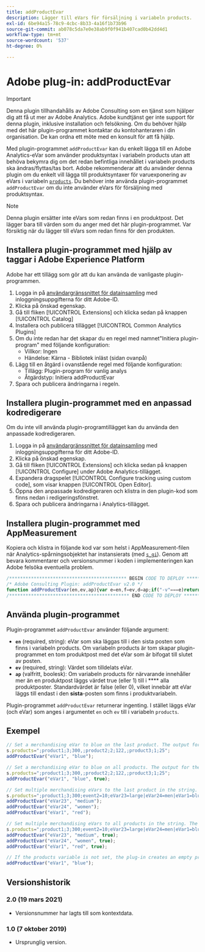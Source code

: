 ```yaml
---
title: addProductEvar
description: Lägger till eVars för försäljning i variabeln products.
exl-id: 6be94a15-78c9-4cbc-8b33-4a16f1b73b96
source-git-commit: ab078c5da7e0e38ab9f0f941b407cad0b42dd4d1
workflow-type: tm+mt
source-wordcount: '537'
ht-degree: 0%

---
```


# Adobe plug-in: addProductEvar

>[!IMPORTANT]
>
>Denna plugin tillhandahålls av Adobe Consulting som en tjänst som hjälper dig att få ut mer av Adobe Analytics. Adobe kundtjänst ger inte support för denna plugin, inklusive installation och felsökning. Om du behöver hjälp med det här plugin-programmet kontaktar du kontohanteraren i din organisation. De kan ordna ett möte med en konsult för att få hjälp.

Med plugin-programmet `addProductEvar` kan du enkelt lägga till en Adobe Analytics-eVar som använder produktsyntax i variabeln products utan att behöva bekymra dig om det redan befintliga innehållet i variabeln products ska ändras/flyttas/tas bort. Adobe rekommenderar att du använder denna plugin om du enkelt vill lägga till produktsyntaxer för varuexponering av eVars i variabeln [`products`](../page-vars/products.md). Du behöver inte använda plugin-programmet `addProductEvar` om du inte använder eVars för försäljning med produktsyntax.

>[!NOTE]
>
>Denna plugin ersätter inte eVars som redan finns i en produktpost. Det lägger bara till värden som du anger med det här plugin-programmet. Var försiktig när du lägger till eVars som redan finns för den produkten.

## Installera plugin-programmet med hjälp av taggar i Adobe Experience Platform

Adobe har ett tillägg som gör att du kan använda de vanligaste plugin-programmen.

1. Logga in på [användargränssnittet för datainsamling](https://experience.adobe.com/data-collection) med inloggningsuppgifterna för ditt Adobe-ID.
1. Klicka på önskad egenskap.
1. Gå till fliken [!UICONTROL Extensions] och klicka sedan på knappen [!UICONTROL Catalog]
1. Installera och publicera tillägget [!UICONTROL Common Analytics Plugins]
1. Om du inte redan har det skapar du en regel med namnet&quot;Initiera plugin-program&quot; med följande konfiguration:
   * Villkor: Ingen
   * Händelse: Kärna - Bibliotek inläst (sidan ovanpå)
1. Lägg till en åtgärd i ovanstående regel med följande konfiguration:
   * Tillägg: Plugin-program för vanlig analys
   * Åtgärdstyp: Initiera addProductEvar
1. Spara och publicera ändringarna i regeln.

## Installera plugin-programmet med en anpassad kodredigerare

Om du inte vill använda plugin-programtillägget kan du använda den anpassade kodredigeraren.

1. Logga in på [användargränssnittet för datainsamling](https://experience.adobe.com/data-collection) med inloggningsuppgifterna för ditt Adobe-ID.
1. Klicka på önskad egenskap.
1. Gå till fliken [!UICONTROL Extensions] och klicka sedan på knappen [!UICONTROL Configure] under Adobe Analytics-tillägget.
1. Expandera dragspelet [!UICONTROL Configure tracking using custom code], som visar knappen [!UICONTROL Open Editor].
1. Öppna den anpassade kodredigeraren och klistra in den plugin-kod som finns nedan i redigeringsfönstret.
1. Spara och publicera ändringarna i Analytics-tillägget.

## Installera plugin-programmet med AppMeasurement

Kopiera och klistra in följande kod var som helst i AppMeasurement-filen när Analytics-spårningsobjektet har instansierats (med [`s_gi`](../functions/s-gi.md)). Genom att bevara kommentarer och versionsnummer i koden i implementeringen kan Adobe felsöka eventuella problem.

```js
/******************************************* BEGIN CODE TO DEPLOY *******************************************/
/* Adobe Consulting Plugin: addProductEvar v2.0 */
function addProductEvar(en,ev,ap){var e=en,f=ev,d=ap;if("-v"===e)return{plugin:"addProductEvar",version:"2.0"};a:{if("undefined"!==typeof window.s_c_il){var b=0;for(var c;b<window.s_c_il.length;b++)if(c=window.s_c_il[b],c._c&&"s_c"===c._c){b=c;break a}}b=void 0}if("undefined"!==typeof b&&(b.contextData.addProductEvar="2.0","string"===typeof e&&"string"===typeof f&&""!==f))if(d=d||!1,b.products){c=b.products.split(",");var g=c.length;d=d?0:g-1;for(var a;d<g;d++)a=c[d].split(";"),a[5]&&-1<a[5].toLowerCase().indexOf("evar")?a[5]=a[5]+"|"+e+"="+f:a[5]?a[5]=e+"="+f:a[5]||(a[4]||(a[4]=""),a[3]||(a[3]=""),a[2]||(a[2]=""),a[1]||(a[1]=""),a[5]=e+"="+f),c[d]=a.join(";");b.products=c.join(",")}else b.products=";;;;;"+e+"="+f};
/******************************************** END CODE TO DEPLOY ********************************************/
```

## Använda plugin-programmet

Plugin-programmet `addProductEvar` använder följande argument:

* **`en`** (required, string): eVar som ska läggas till i den sista posten som finns i variabeln products. Om variabeln products är tom skapar plugin-programmet en tom produktpost med det eVar som är bifogat till slutet av posten.
* **`ev`** (required, string): Värdet som tilldelats eVar.
* **`ap`** (valfritt, boolesk): Om variabeln products för närvarande innehåller mer än en produktpost läggs värdet true (eller 1) till i  **** alla produktposter.  Standardvärdet är false (eller 0), vilket innebär att eVar läggs till endast i den **sista**-posten som finns i produktvariabeln.

Plugin-programmet `addProductEvar` returnerar ingenting. I stället läggs eVar (och eVar) som anges i argumentet `en` och `ev` till i variabeln `products`.

## Exempel

```js
// Set a merchandising eVar to blue on the last product. The output for the products variable is ";product1;3;300,;product2;2;122,;product3;1;25;;eVar1=blue"
s.products=";product1;3;300,;product2;2;122,;product3;1;25";
addProductEvar("eVar1", "blue");

// Set a merchandising eVar to blue on all products. The output for the products variable is ";product1;3;300;;eVar1=blue,;product2;2;122;;eVar1=blue,;product3;1;25;;eVar1=blue"
s.products=";product1;3;300,;product2;2;122,;product3;1;25";
addProductEvar("eVar1", "blue", true);

// Set multiple merchandising eVars to the last product in the string. The output for the products variable is ";product1;3;300;event2=10;eVar23=large|eVar24=men|eVar1=blue,;product2;2;122,;product3;1;25;;eVar23=medium|eVar24=women|eVar1=red"
s.products=";product1;3;300;event2=10;eVar23=large|eVar24=men|eVar1=blue,;product2;2;122,;product3;1;25";
addProductEvar("eVar23", "medium");
addProductEvar("eVar24", "women");
addProductEvar("eVar1", "red");

// Set multiple merchandising eVars to all products in the string. The output for the products variable is ";product1;3;300;event2=10;eVar23=large|eVar24=men|eVar1=blue|eVar23=medium|eVar24=women|eVar1=red,;product2;2;122;;eVar23=medium|eVar24=women|eVar1=red,;product3;1;25;;eVar23=medium|eVar24=women|eVar1=red"
s.products=";product1;3;300;event2=10;eVar23=large|eVar24=men|eVar1=blue,;product2;2;122,;product3;1;25";
addProductEvar("eVar23", "medium", true);
addProductEvar("eVar24", "women", true);
addProductEvar("eVar1", "red", true);

// If the products variable is not set, the plug-in creates an empty product string correctly delimited to the merchandising eVar. The output for the products variable is ";;;;;eVar1=blue"
addProductEvar("eVar1", "blue");
```

## Versionshistorik

### 2.0 (19 mars 2021)

* Versionsnummer har lagts till som kontextdata.

### 1.0 (7 oktober 2019)

* Ursprunglig version.
